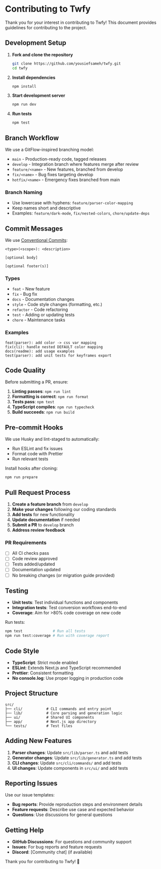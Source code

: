 # Contributing to Twfy

Thank you for your interest in contributing to Twfy! This document provides guidelines for contributing to the project.

## Development Setup

1. **Fork and clone the repository**

   ```bash
   git clone https://github.com/yousiefsameh/twfy.git
   cd twfy
   ```

2. **Install dependencies**

   ```bash
   npm install
   ```

3. **Start development server**

   ```bash
   npm run dev
   ```

4. **Run tests**
   ```bash
   npm test
   ```

## Branch Workflow

We use a GitFlow-inspired branching model:

- `main` - Production-ready code, tagged releases
- `develop` - Integration branch where features merge after review
- `feature/<name>` - New features, branched from develop
- `fix/<name>` - Bug fixes targeting develop
- `hotfix/<name>` - Emergency fixes branched from main

### Branch Naming

- Use lowercase with hyphens: `feature/parser-color-mapping`
- Keep names short and descriptive
- Examples: `feature/dark-mode`, `fix/nested-colors`, `chore/update-deps`

## Commit Messages

We use [Conventional Commits](https://www.conventionalcommits.org/):

```
<type>(<scope>): <description>

[optional body]

[optional footer(s)]
```

### Types

- `feat` - New feature
- `fix` - Bug fix
- `docs` - Documentation changes
- `style` - Code style changes (formatting, etc.)
- `refactor` - Code refactoring
- `test` - Adding or updating tests
- `chore` - Maintenance tasks

### Examples

```
feat(parser): add color -> css var mapping
fix(cli): handle nested DEFAULT color mapping
docs(readme): add usage examples
test(parser): add unit tests for keyframes export
```

## Code Quality

Before submitting a PR, ensure:

1. **Linting passes**: `npm run lint`
2. **Formatting is correct**: `npm run format`
3. **Tests pass**: `npm test`
4. **TypeScript compiles**: `npm run typecheck`
5. **Build succeeds**: `npm run build`

## Pre-commit Hooks

We use Husky and lint-staged to automatically:

- Run ESLint and fix issues
- Format code with Prettier
- Run relevant tests

Install hooks after cloning:

```bash
npm run prepare
```

## Pull Request Process

1. **Create a feature branch** from `develop`
2. **Make your changes** following our coding standards
3. **Add tests** for new functionality
4. **Update documentation** if needed
5. **Submit a PR** to `develop` branch
6. **Address review feedback**

### PR Requirements

- [ ] All CI checks pass
- [ ] Code review approved
- [ ] Tests added/updated
- [ ] Documentation updated
- [ ] No breaking changes (or migration guide provided)

## Testing

- **Unit tests**: Test individual functions and components
- **Integration tests**: Test conversion workflows end-to-end
- **Coverage**: Aim for >80% code coverage on new code

Run tests:

```bash
npm test              # Run all tests
npm run test:coverage # Run with coverage report
```

## Code Style

- **TypeScript**: Strict mode enabled
- **ESLint**: Extends Next.js and TypeScript recommended
- **Prettier**: Consistent formatting
- **No console.log**: Use proper logging in production code

## Project Structure

```
src/
├── cli/           # CLI commands and entry point
├── lib/           # Core parsing and generation logic
├── ui/            # Shared UI components
├── app/           # Next.js app directory
└── tests/         # Test files
```

## Adding New Features

1. **Parser changes**: Update `src/lib/parser.ts` and add tests
2. **Generator changes**: Update `src/lib/generator.ts` and add tests
3. **CLI changes**: Update `src/cli/commands/` and add tests
4. **UI changes**: Update components in `src/ui/` and add tests

## Reporting Issues

Use our issue templates:

- **Bug reports**: Provide reproduction steps and environment details
- **Feature requests**: Describe use case and expected behavior
- **Questions**: Use discussions for general questions

## Getting Help

- **GitHub Discussions**: For questions and community support
- **Issues**: For bug reports and feature requests
- **Discord**: [Community chat] (if available)

Thank you for contributing to Twfy! 🎉
